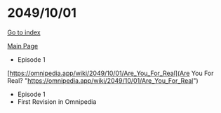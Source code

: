 # 2049/10/01

[Go to index](/README.md "Go to index")

[Main Page](https://omnipedia.app/wiki/2049/10/01/Main_Page "Main Page")
- Episode 1

[https://omnipedia.app/wiki/2049/10/01/Are_You_For_Real](Are You For Real? "https://omnipedia.app/wiki/2049/10/01/Are_You_For_Real")
- Episode 1
- First Revision in Omnipedia
